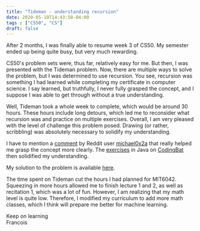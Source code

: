 ```yaml
---
title: "Tideman - understanding recursion"
date: 2020-05-10T14:43:58-04:00
tags : ["CS50", "CS"]
draft: false
---
```

After 2 months, I was finally able to resume week 3 of CS50. My semester ended up being quite busy, but very much rewarding.

CS50's problem sets were, thus far, relatively easy for me. But then, I was presented with the Tideman problem. Now, there are multiple ways to solve the problem, but I was determined to use recursion. You see, recursion was something I had learned while completing my certificate in computer science. I say learned, but truthfully, I never fully grasped the concept, and I suppose I was able to get through without a true understanding.

Well, Tideman took a whole week to complete, which would be around 30 hours. These hours include long detours, which led me to reconsider what recursion was and practice on multiple exercises. Overall, I am very pleased with the level of challenge this problem posed. Drawing (or rather, scribbling) was absolutely necessary to solidify my understanding.

I have to mention a [comment](https://www.reddit.com/r/learnprogramming/comments/8m812d/i_dont_know_how_to_learn_recursion_is_it/dzm3x6o/?context=8&depth=9) by Reddit user [michael0x2a](https://www.reddit.com/user/michael0x2a/) that really helped me grasp the concept more clearly. The [exercises](https://codingbat.com/java/Recursion-1) in Java on [CodingBat](https://codingbat.com) then solidified my understanding. 

My solution to the problem is available [here](https://github.com/francoisdoanp/cscurriculum/blob/master/CS50/Problem%20Set%203/tideman.c).

The time spent on Tideman cut the hours I had planned for MIT6042. Squeezing in more hours allowed me to finish lecture 1 and 2, as well as recitation 1, which was a lot of fun. However, I am realizing that my math level is quite low. Therefore, I modified my curriculum to add more math classes, which I think will prepare me better for machine learning.

Keep on learning  
Francois
